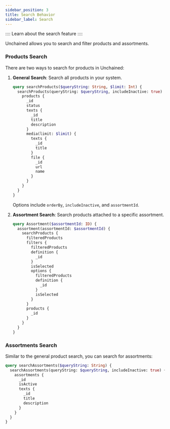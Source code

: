 ```yaml
---
sidebar_position: 3
title: Search Behavior
sidebar_label: Search
---
```


:::: Learn about the search feature ::::

Unchained allows you to search and filter products and assortments.

### Products Search

There are two ways to search for products in Unchained:

1. **General Search**: Search all products in your system.

   ```graphql
   query searchProducts($queryString: String, $limit: Int) {
     searchProducts(queryString: $queryString, includeInactive: true) {
       products {
         _id
         status
         texts {
           _id
           title
           description
         }
         media(limit: $limit) {
           texts {
             _id
             title
           }
           file {
             _id
             url
             name
           }
         }
       }
     }
   }
   ```

   Options include `orderBy`, `includeInactive`, and `assortmentId`.

2. **Assortment Search**: Search products attached to a specific assortment.
   ```graphql
   query Assortment($assortmentId: ID) {
     assortment(assortmentId: $assortmentId) {
       searchProducts {
         filteredProducts
         filters {
           filteredProducts
           definition {
             _id
           }
           isSelected
           options {
             filteredProducts
             definition {
               _id
             }
             isSelected
           }
         }
         products {
           _id
         }
       }
     }
   }
   ```

### Assortments Search

Similar to the general product search, you can search for assortments:

```graphql
query searchAssortments($queryString: String) {
  searchAssortments(queryString: $queryString, includeInactive: true) {
    assortments {
      _id
      isActive
      texts {
        _id
        title
        description
      }
    }
  }
}
```
